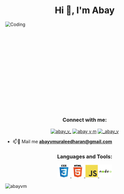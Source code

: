 <h1 align="center">Hi 👋, I'm Abay</h1>
<img align="left" alt="Coding" width="650" height="300" src="https://media.licdn.com/dms/image/D4E12AQHMwHvVheaaxQ/article-cover_image-shrink_600_2000/0/1681294904480?e=2147483647&v=beta&t=v1t0sHj2nWxTqR233E5oyfssCBgUd3VaObaagofsRnY">

<h3 align="center">Connect with me:</h3>
<p align="center">
<a href="https://twitter.com/abay_v_" target="blank"><img align="center" src="https://raw.githubusercontent.com/rahuldkjain/github-profile-readme-generator/master/src/images/icons/Social/twitter.svg" alt="abay_v_" height="30" width="40" /></a>
<a href="https://linkedin.com/in/abay v m" target="blank"><img align="center" src="https://raw.githubusercontent.com/rahuldkjain/github-profile-readme-generator/master/src/images/icons/Social/linked-in-alt.svg" alt="abay v m" height="30" width="40" /></a>
<a href="https://instagram.com/_abay_v" target="blank"><img align="center" src="https://raw.githubusercontent.com/rahuldkjain/github-profile-readme-generator/master/src/images/icons/Social/instagram.svg" alt="_abay_v" height="30" width="40" /></a>
</p>




- 📫📧 Mail me **abayvmuraleedharan@gmail.com**

<h3 align="center">Languages and Tools:</h3>

<p align="center"> <a href="https://www.w3schools.com/css/" target="_blank" rel="noreferrer"> <img src="https://raw.githubusercontent.com/devicons/devicon/master/icons/css3/css3-original-wordmark.svg" alt="css3" width="40" height="40"/> </a> <a href="https://www.w3.org/html/" target="_blank" rel="noreferrer"> <img src="https://raw.githubusercontent.com/devicons/devicon/master/icons/html5/html5-original-wordmark.svg" alt="html5" width="40" height="40"/> </a> <a href="https://developer.mozilla.org/en-US/docs/Web/JavaScript" target="_blank" rel="noreferrer"> <img src="https://raw.githubusercontent.com/devicons/devicon/master/icons/javascript/javascript-original.svg" alt="javascript" width="40" height="40"/> </a> <a href="https://nodejs.org" target="_blank" rel="noreferrer"> <img src="https://raw.githubusercontent.com/devicons/devicon/master/icons/nodejs/nodejs-original-wordmark.svg" alt="nodejs" width="40" height="40"/> </a> </p>

<p><img align="center" src="https://github-readme-stats.vercel.app/api/top-langs?username=abayvm&show_icons=true&locale=en&layout=compact" alt="abayvm" /></p>

